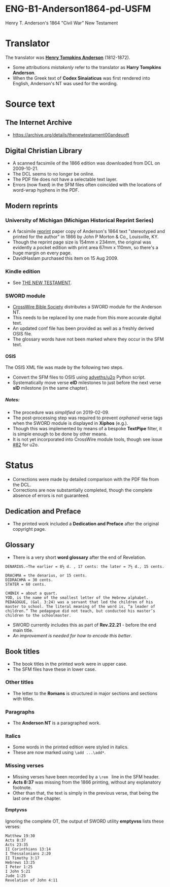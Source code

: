 # ENG-B1-Anderson1864-pd-USFM
Henry T. Anderson's 1864 "Civil War" New Testament

# Translator
The translator was **[Henry Tompkins Anderson](http://www.therestorationmovement.com/_states/dc/anderson.htm)** (1812-1872).
* Some attributions _mistakenly_ refer to the translator as **Harry Tompkins Anderson**.
* When the Greek text of **Codex Sinaiaticus** was first rendered into English, Anderson's NT was used for the wording.

# Source text
## The Internet Archive
* https://archive.org/details/thenewtestament00andeuoft

## Digital Christian Library
* A scanned facsimile of the 1866 edition was downloaded from DCL on 2009-10-21. 
* The DCL seems to no longer be online.
* The PDF file does not have a selectable text layer.
* Errors (now fixed) in the SFM files often coincided with the locations of word-wrap hyphens in the PDF.

## Modern reprints
### University of Michigan (Michigan Historical Reprint Series)
* A facsimile [reprint](https://www.amazon.co.uk/Testament-original-Greek-H-T-Anderson/dp/1418188247/) paper copy of Anderson's 1864 text "stereotyped and printed for the author" in 1866 by John P Morton & Co,, Louisville, KY.
* Though the reprint page size is 154mm x 234mm, the original was evidently a pocket edition with print area 67mm x 110mm, so there's a huge margin on every page.
* DavidHaslam purchased this item on 15 Aug 2009.

### Kindle edition
* See [THE NEW TESTAMENT](https://www.amazon.co.uk/NEW-TESTAMENT-T-ANDERSON-H-ebook/dp/B07CLJS8JQ/).

### SWORD module
* [CrossWire Bible Society](http://crosswire.org/) distributes a SWORD module for the Anderson NT.
* This needs to be replaced by one made from this more accurate digital text.
* An updated conf file has been provided as well as a freshly derived OSIS file.
* The glossary words have not been marked where they occur in the SFM text.

#### OSIS
The OSIS XML file was made by the following two steps.
* Convert the SFM files to OSIS using [adyeths/u2o](https://github.com/adyeths/u2o) Python script.
* Systematically move verse **eID** milestones to just before the next verse **sID** milestone (in the same chapter).
##### Notes:
- The procedure was _simplified_ on 2019-02-09.
- The post-processing step was required to prevent _orphaned_ verse tags when the SWORD module is displayed in **Xiphos** (e.g.).
- Though this was implemented by means of a bespoke **TextPipe** filter, it is simple enough to be done by other means.
- It is not yet incorporated into CrossWire module tools, though see issue [#82](https://github.com/adyeths/u2o/issues/82) for u2o.

# Status
* Corrections were made by detailed comparison with the PDF file from the DCL.
* Corrections are now substantially completed, though the complete absence of errors is not guaranteed. 

## Dedication and Preface
* The printed work included a **Dedication and Preface** after the original copyright page.

## Glossary
* There is a very short **word glossary** after the end of Revelation.
```
DENARIUS.―The earlier = 8½ d. , 17 cents: the later = 7½ d., 15 cents. 

DRACHMA = the denarius, or 15 cents. 
DIDRACHMA = 30 cents. 
STATER = 60 cents. 

CHŒNIX = about a quart. 
YOD, is the name of the smallest letter of the Hebrew alphabet. 
PEDAGOGUE, (Gal. 3:24) was a servant that led the children of his master to school. The literal meaning of the word is, “a leader of children.” The pedagogue did not teach, but conducted his master’s children to the schoolmaster. 
```
* SWORD currently includes this as part of **Rev.22.21** - before the end main title.
* _An improvement is needed for how to encode this better_.

## Book titles
* The book titles in the printed work were in upper case.
* The SFM files have these in lower case.

### Other titles
* The letter to the **Romans** is structured in major sections and sections with titles.

### Paragraphs
* The **Anderson NT** is a paragraphed work.

### Italics
* Some words in the printed edition were styled in italics.
* These are now marked using `\add ...\add*`.

### Missing verses
* Missing verses have been recorded by a `\rem ` line in the SFM header.
* **Acts 8:37** was missing from the 1866 printing, without any explanatory footnote.
* Other than that, the text is simply in the previous verse, that being the last one of the chapter.

#### Emptyvss
Ignoring the complete OT, the output of SWORD utility **emptyvss** lists these verses:
```
Matthew 19:30
Acts 8:37
Acts 23:35
II Corinthians 13:14
I Thessalonians 2:20
II Timothy 3:17
Hebrews 13:25
I Peter 1:25
I John 5:21
Jude 1:25
Revelation of John 4:11
```
